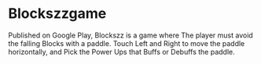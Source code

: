 # Blockszzgame
Published on Google Play, Blockszz is a game where The player must avoid the falling Blocks with a paddle. Touch Left and Right to move the paddle horizontally, and Pick the Power Ups that Buffs or Debuffs the paddle.
